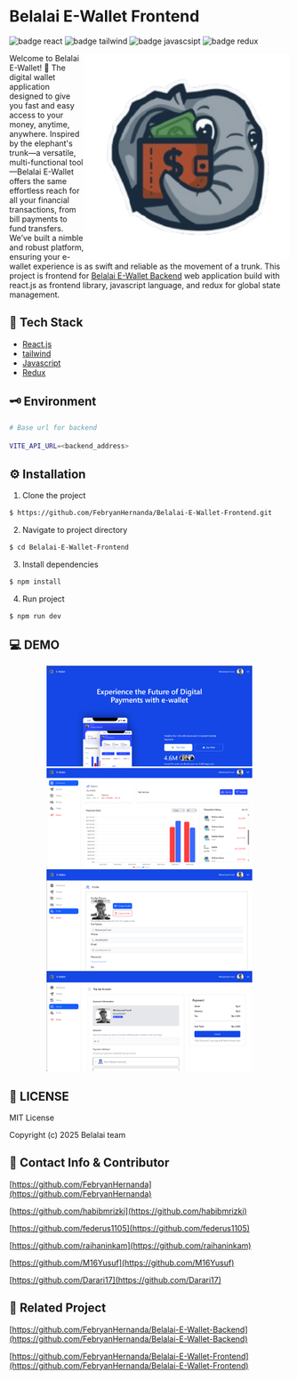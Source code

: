 # Belalai E-Wallet Frontend

![badge react](https://img.shields.io/badge/React-20232A?style=for-the-badge&logo=react&logoColor=61DAFB)
![badge tailwind](https://img.shields.io/badge/Tailwind_CSS-38B2AC?style=for-the-badge&logo=tailwind-css&logoColor=white)
![badge javascsipt](https://img.shields.io/badge/JavaScript-323330?style=for-the-badge&logo=javascript&logoColor=F7DF1E)
![badge redux](https://img.shields.io/badge/Redux-593D88?style=for-the-badge&logo=redux&logoColor=white)

<img src="/public/belalai-wallet.png"  align="right" width="370px">

Welcome to Belalai E-Wallet! 🐘 The digital wallet application designed to give you fast and easy access to your money, anytime, anywhere. Inspired by the elephant's trunk—a versatile, multi-functional tool—Belalai E-Wallet offers the same effortless reach for all your financial transactions, from bill payments to fund transfers. We’ve built a nimble and robust platform, ensuring your e-wallet experience is as swift and reliable as the movement of a trunk. This project is frontend for [Belalai E-Wallet Backend](https://github.com/FebryanHernanda/Belalai-E-Wallet-Backend) web application build with react.js as frontend library, javascript language, and redux for global state management.

## 🔧 Tech Stack

- [React.js](https://react.dev/)
- [tailwind](https://tailwindcss.com/)
- [Javascript](https://developer.mozilla.org/en-US/docs/Web/JavaScript)
- [Redux](https://redux-toolkit.js.org/)

## 🗝️ Environment

```bash
# Base url for backend

VITE_API_URL=<backend_address>

```

## ⚙️ Installation

1. Clone the project

```sh
$ https://github.com/FebryanHernanda/Belalai-E-Wallet-Frontend.git
```

2. Navigate to project directory

```sh
$ cd Belalai-E-Wallet-Frontend
```

3. Install dependencies

```sh
$ npm install
```

4. Run project

```sh
$ npm run dev
```

## 💻 DEMO

<div align="center">

<img src="/demo/landing_page.png" loading="lazy" width="370px">
<img src="/demo/dashboard.png" loading="lazy" width="370px"> </br>
<img src="/demo/profile.png" loading="lazy" width="370px">
<img src="/demo/top-up.png" loading="lazy" width="370px">

</div>

## 📄 LICENSE

MIT License

Copyright (c) 2025 Belalai team

## 📧 Contact Info & Contributor

[https://github.com/FebryanHernanda](https://github.com/FebryanHernanda)

[https://github.com/habibmrizki](https://github.com/habibmrizki)

[https://github.com/federus1105](https://github.com/federus1105)

[https://github.com/raihaninkam](https://github.com/raihaninkam)

[https://github.com/M16Yusuf](https://github.com/M16Yusuf)

[https://github.com/Darari17](https://github.com/Darari17)

## 🎯 Related Project

[https://github.com/FebryanHernanda/Belalai-E-Wallet-Backend](https://github.com/FebryanHernanda/Belalai-E-Wallet-Backend)

[https://github.com/FebryanHernanda/Belalai-E-Wallet-Frontend](https://github.com/FebryanHernanda/Belalai-E-Wallet-Frontend)
